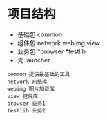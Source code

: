 # 项目结构

* 基础包 common
* 组件包 network webimg view
* 业务包 *browser *testlib
* 壳 launcher

```
common 提供最基础的工具
network 网络库
webimg 图片加载库
view 控件库
browser 业务1
testlib 业务2
```
